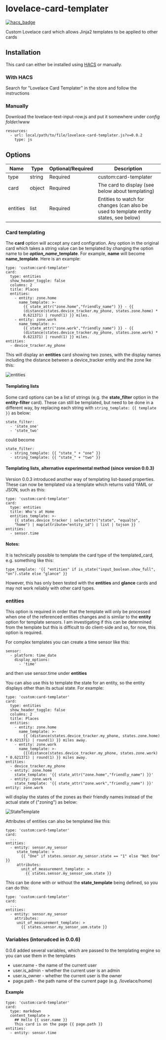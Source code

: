 # lovelace-card-templater
[![hacs_badge](https://img.shields.io/badge/HACS-Default-orange.svg?style=for-the-badge)](https://github.com/custom-components/hacs)

Custom Lovelace card which allows Jinja2 templates to be applied to other cards

## Installation

This card can either be installed using [HACS](https://github.com/custom-components/hacs) or manually.

### With HACS
Search for "Lovelace Card Templater" in the store and follow the instructions

### Manually

Download the lovelace-text-input-row.js and put it somewhere under *config folder*/www

    resources:
      - url: local/path/to/file/lovelace-card-templater.js?v=0.0.2
        type: js

## Options

| Name     | Type   | Optional/Required | Description                                                                           |
|----------|--------|-------------------|---------------------------------------------------------------------------------------|
| type     | string | Required          | custom:card-templater                                                                 |
| card     | object | Required          | The card to display (see below about templating)                                      |
| entities | list   | Required          | Entities to watch for changes (can also be used to template entity states, see below) |

### Card templating

The **card** option will accept any card configration. Any option in the original card which takes a string value can be templated by changing the option name to be ***option\_name*\_template**. For example, **name** will become **name_template**. Here is an example:

    type: 'custom:card-templater'
    card:
      type: entities
      show_header_toggle: false
      columns: 2
      title: Places
      entities:
        - entity: zone.home
          name_template: >-
            {{ state_attr("zone.home","friendly_name") }} - {{
            (distance(states.device_tracker.my_phone, states.zone.home) *
            0.621371) | round(1) }} miles.
        - entity: zone.work
          name_template: >-
            {{ state_attr("zone.work","friendly_name") }} - {{
            (distance(states.device_tracker.my_phone, states.zone.work) *
            0.621371) | round(1) }} miles.
    entities:
      - device_tracker.my_phone

This will display an **entities** card showing two zones, with the display names including the distance between a device_tracker entity and the zone lke this:

![entities](https://user-images.githubusercontent.com/2099542/57008002-cac2f280-6be4-11e9-8f86-061f781c470f.PNG)

#### Templating lists

Some card options can be a list of strings (e.g. the **state_filter** option in the **entity-filter** card). These can still be templated, but need to be done in a different way, by replacing each string with ```string_template: {{ template }}``` as below:

    state_filter:
      - 'state_one'
      - 'state_two'

could become

    state_filter:
      - string_template: {{ "state_" + "one" }}
      - string_template: {{ "state_" + "two" }}

#### Templating lists, alternative experimental method (since version 0.0.3)

Version 0.0.3 introduced another way of templating list-based properties. These can now be templated via a template which returns valid YAML or JSON, such as this:

    type: 'custom:card-templater'
    card:
      type: entities
      title: Who's at Home
      entities_template: >-
        {{ states.device_tracker | selectattr("state", "equalto",
        "home") | map(attribute="entity_id") | list | tojson }}
    entities:
      - sensor.time

#### Notes:

It is technically possible to template the card type of the templated_card, e.g. something like this:

    type_template: '{{ "entities" if is_state("input_boolean.show_full", "on").state else "glance" }}

However, this has only been tested with the **entities** and **glance** cards and may not work reliably with other card types.

### entities

This option is required in order that the template will only be processed when one of the referenced entities changes and is similar to the **entity** option for template sensors. I am investigating if this can be determined from the template but this is difficult to do client-side and so, for now, this option is required.

For complex templates you can create a time sensor like this:

    sensor:
      - platform: time_date
        display_options:
          - 'time'

and then use sensor.time under **entities**

You can also use this to template the state for an entity, so the entity displays other than its actual state. For example:

    type: 'custom:card-templater'
    card:
      type: entities
      show_header_toggle: false
      columns: 2
      title: Places
      entities:
        - entity: zone.home
          name_template: >-
            {{ (distance(states.device_tracker.my_phone, states.zone.home) * 0.621371) | round(1) }} miles away.
        - entity: zone.work
          name_template: >-
            {{(distance(states.device_tracker.my_phone, states.zone.work) * 0.621371) | round(1) }} miles away.
    entities: 
      - device_tracker.my_phone
      - entity: zone.home
        state_template: '{{ state_attr("zone.home","friendly_name") }}'
      - entity: zone.work
        state_template: '{{ state_attr("zone.work","friendly_name") }}'
    entity: zone.work

will display the states of the zones as their friendly names instead of the actual state of ("zoning") as below:

![StateTemplate](https://user-images.githubusercontent.com/2099542/57028392-e656e900-6c36-11e9-8094-96ff122bb54d.png)

Attributes of entities can also be templated like this:

    type: 'custom:card-templater'
    card:
      ...
    entities:
      - entity: sensor.my_sensor
         state_template: >
           {{ "One" if states.sensor.my_sensor.state == "1" else "Not One" }}
         attributes:
           unit_of_measurement_template: >
             {{ states.sensor.my_sensor_uom.state }}
             
This can be done with or without the **state_template** being defined, so you can do this:

    type: 'custom:card-templater'
    card:
      ...
    entities:
      - entity: sensor.my_sensor
        attributes:
         unit_of_measurement_template: >
           {{ states.sensor.my_sensor_uom.state }}
             
### Variables (intorudced in 0.0.6)

0.0.6 added several variables, which are passed to the templating engine so you can use them in the templates

* user.name - the name of the current user
* user.is_admin - whether the current user is an admin
* user.is_owner - whether the current user is the owner
* page.path - the path name of the current page (e.g. /lovelace/home)

#### Example

    type: 'custom:card-templater'
    card:
      type: markdown
      content_template >
        ## Hello {{ user.name }}
        This card is on the page {{ page.path }}
    entities:
      - entity: sensor.time
